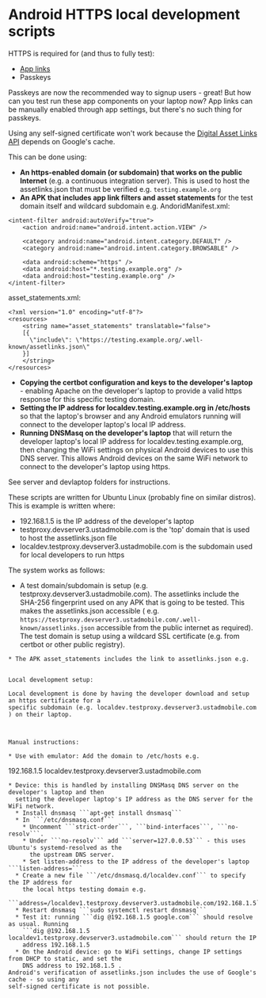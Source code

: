 # Android HTTPS local development scripts

HTTPS is required for (and thus to fully test):

* [App links](https://developer.android.com/training/app-links/verify-android-applinks)
* Passkeys

Passkeys are now the recommended way to signup users - great! But how can you test run these app
components on your laptop now? App links can be manually enabled through app settings, but there's 
no such thing for passkeys.

Using any self-signed certificate won't work because the [Digital Asset Links API](https://developers.google.com/digital-asset-links/reference/rest)
depends on Google's cache.

This can be done using:

* **An https-enabled domain (or subdomain) that works on the public Internet** (e.g. a continuous integration server). 
  This is used to host the assetlinks.json that must be verified e.g. ```testing.example.org```
* **An APK that includes app link filters and asset statements** for the test domain itself and wildcard subdomain e.g.
AndoridManifest.xml: 
```
<intent-filter android:autoVerify="true">
    <action android:name="android.intent.action.VIEW" />

    <category android:name="android.intent.category.DEFAULT" />
    <category android:name="android.intent.category.BROWSABLE" />

    <data android:scheme="https" />
    <data android:host="*.testing.example.org" />
    <data android:host="testing.example.org" />
</intent-filter>
```
asset_statements.xml:
```
<?xml version="1.0" encoding="utf-8"?>
<resources>
    <string name="asset_statements" translatable="false">
    [{
      \"include\": \"https://testing.example.org/.well-known/assetlinks.json\"
    }]
    </string>
</resources>
```

* **Copying the certbot configuration and keys to the developer's laptop** - enabling Apache on the 
  developer's laptop to provide a valid https response for this specific testing domain.
* **Setting the IP address for localdev.testing.example.org in /etc/hosts** so that the laptop's browser
  and any Android emulators running will connect to the developer laptop's local IP address.
* **Running DNSMasq on the developer's laptop** that will return the developer laptop's local IP address for
  localdev.testing.example.org, then changing the WiFi settings on physical Android devices to use this
  DNS server. This allows Android devices on the same WiFi network to connect to the developer's laptop 
  using https.


See server and devlaptop folders for instructions.





These scripts are written for Ubuntu Linux (probably fine on similar distros). This is example is written where:
* 192.168.1.5 is the IP address of the developer's laptop
* testproxy.devserver3.ustadmobile.com is the 'top' domain that is used to host the assetlinks.json
  file
* localdev.testproxy.devserver3.ustadmobile.com is the subdomain used for local developers to run
  https

The system works as follows:
* A test domain/subdomain is setup (e.g. testproxy.devserver3.ustadmobile.com). The assetlinks include
  the SHA-256 fingerprint used on any APK that is going to be tested. This makes the assetlinks.json
  accessible ( e.g. ```https://testproxy.devserver3.ustadmobile.com/.well-known/assetlinks.json```
  accessible from the public internet as required). The test domain is setup using a wildcard SSL
  certificate (e.g. from certbot or other public registry).
```
* The APK asset_statements includes the link to assetlinks.json e.g.


Local development setup:

Local development is done by having the developer download and setup an https certificate for a 
specific subdomain (e.g. localdev.testproxy.devserver3.ustadmobile.com ) on their laptop. 



Manual instructions:

* Use with emulator: Add the domain to /etc/hosts e.g.
```
192.168.1.5 localdev.testproxy.devserver3.ustadmobile.com
```
* Device: this is handled by installing DNSMasq DNS server on the developer's laptop and then 
  setting the developer laptop's IP address as the DNS server for the WiFi network.
  * Install dnsmasq ```apt-get install dnsmasq```
  * In ```/etc/dnsmasq.conf```
    * Uncomment ```strict-order```, ```bind-interfaces```, ```no-resolv```.
    * Under ```no-resolv``` add ```server=127.0.0.53``` - this uses Ubuntu's systemd-resolved as the
      the upstream DNS server.
    * Set listen-address to the IP address of the developer's laptop ```listen-address=```
  * Create a new file ```/etc/dnsmasq.d/localdev.conf``` to specify the IP address for 
    the local https testing domain e.g.
    ```address=/localdev1.testproxy.devserver3.ustadmobile.com/192.168.1.5```
  * Restart dnsmasq ```sudo systemctl restart dnsmasq```
  * Test it: running ```dig @192.168.1.5 google.com``` should resolve as usual. Running 
    ```dig @192.168.1.5 localdev1.testproxy.devserver3.ustadmobile.com``` should return the IP
    address 192.168.1.5
  * On the Android device: go to WiFi settings, change IP settings from DHCP to static, and set the
    DNS address to 192.168.1.5 .
Android's verification of assetlinks.json includes the use of Google's cache - so using any 
self-signed certificate is not possible.


